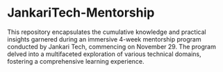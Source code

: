 # JankariTech-Mentorship
This repository encapsulates the cumulative knowledge and practical insights garnered during an immersive 4-week mentorship program conducted by Jankari Tech, commencing on November 29. The program delved into a multifaceted exploration of various technical domains, fostering a comprehensive learning experience.
